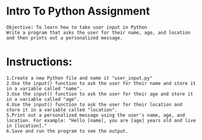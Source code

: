 # Intro To Python Assignment
    Objective: To learn how to take user input in Python
    Write a program that asks the user for their name, age, and location and then prints out a personalized message.

# Instructions:
    1.Create a new Python file and name it "user_input.py"
    2.Use the input() function to ask the user for their name and store it in a variable called "name".
    3.Use the input() function to ask the user for their age and store it in a variable called "age".
    4.Use the input() function to ask the user for their location and store it in a variable called "location".
    5.Print out a personalized message using the user's name, age, and location. For example: "Hello [name], you are [age] years old and live in [location]."
    6.Save and run the program to see the output.

